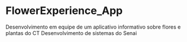 # FlowerExperience_App
Desenvolvimento em equipe de um aplicativo informativo sobre flores e plantas do CT Desenvolvimento de sistemas do Senai
